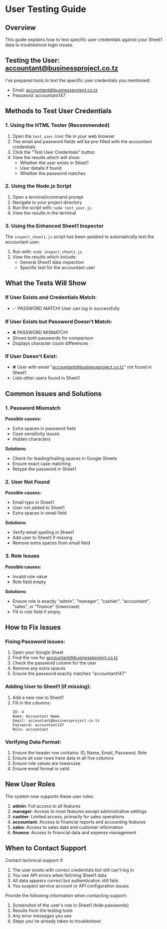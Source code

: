 # User Testing Guide

## Overview

This guide explains how to test specific user credentials against your Sheet1 data to troubleshoot login issues.

## Testing the User: accountant@businessproject.co.tz

I've prepared tools to test the specific user credentials you mentioned:
- Email: accountant@businessproject.co.tz
- Password: accountant147

## Methods to Test User Credentials

### 1. Using the HTML Tester (Recommended)

1. Open the `test_user.html` file in your web browser
2. The email and password fields will be pre-filled with the accountant credentials
3. Click the "Test User Credentials" button
4. View the results which will show:
   - Whether the user exists in Sheet1
   - User details if found
   - Whether the password matches

### 2. Using the Node.js Script

1. Open a terminal/command prompt
2. Navigate to your project directory
3. Run the script with: `node test_user.js`
4. View the results in the terminal

### 3. Using the Enhanced Sheet1 Inspector

The `inspect_sheet1.js` script has been updated to automatically test the accountant user:
1. Run with: `node inspect_sheet1.js`
2. View the results which include:
   - General Sheet1 data inspection
   - Specific test for the accountant user

## What the Tests Will Show

### If User Exists and Credentials Match:
- ✅ PASSWORD MATCH! User can log in successfully

### If User Exists but Password Doesn't Match:
- ❌ PASSWORD MISMATCH!
- Shows both passwords for comparison
- Displays character count differences

### If User Doesn't Exist:
- ❌ User with email "accountant@businessproject.co.tz" not found in Sheet1
- Lists other users found in Sheet1

## Common Issues and Solutions

### 1. Password Mismatch
**Possible causes:**
- Extra spaces in password field
- Case sensitivity issues
- Hidden characters

**Solutions:**
- Check for leading/trailing spaces in Google Sheets
- Ensure exact case matching
- Retype the password in Sheet1

### 2. User Not Found
**Possible causes:**
- Email typo in Sheet1
- User not added to Sheet1
- Extra spaces in email field

**Solutions:**
- Verify email spelling in Sheet1
- Add user to Sheet1 if missing
- Remove extra spaces from email field

### 3. Role Issues
**Possible causes:**
- Invalid role value
- Role field empty

**Solutions:**
- Ensure role is exactly "admin", "manager", "cashier", "accountant", "sales", or "finance" (lowercase)
- Fill in role field if empty

## How to Fix Issues

### Fixing Password Issues:
1. Open your Google Sheet
2. Find the row for accountant@businessproject.co.tz
3. Check the password column for the user
4. Remove any extra spaces
5. Ensure the password exactly matches "accountant147"

### Adding User to Sheet1 (if missing):
1. Add a new row to Sheet1
2. Fill in the columns:
   ```
   ID: 4
   Name: Accountant Name
   Email: accountant@businessproject.co.tz
   Password: accountant147
   Role: accountant
   ```

### Verifying Data Format:
1. Ensure the header row contains: ID, Name, Email, Password, Role
2. Ensure all user rows have data in all five columns
3. Ensure role values are lowercase
4. Ensure email format is valid

## New User Roles

The system now supports these user roles:
1. **admin**: Full access to all features
2. **manager**: Access to most features except administrative settings
3. **cashier**: Limited access, primarily for sales operations
4. **accountant**: Access to financial reports and accounting features
5. **sales**: Access to sales data and customer information
6. **finance**: Access to financial data and expense management

## When to Contact Support

Contact technical support if:

1. The user exists with correct credentials but still can't log in
2. You see API errors when fetching Sheet1 data
3. All data appears correct but authentication still fails
4. You suspect service account or API configuration issues

Provide the following information when contacting support:
1. Screenshot of the user's row in Sheet1 (hide passwords)
2. Results from the testing tools
3. Any error messages you see
4. Steps you've already taken to troubleshoot